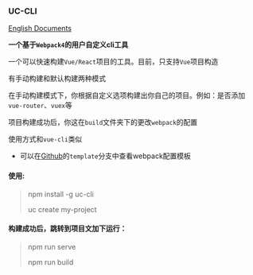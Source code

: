### UC-CLI

[English Documents](https://github.com/MSLight2/uc-cli/blob/master/README.md)

**一个基于`Webpack4`的用户自定义cli工具**

一个可以快速构建`Vue/React`项目的工具。目前，只支持`Vue`项目构造

有手动构建和默认构建两种模式

在手动构建模式下，你根据自定义选项构建出你自己的项目。例如：是否添加`vue-router`、`vuex`等

项目构建成功后，你这在`build`文件夹下的更改`webpack`的配置

使用方式和`vue-cli`类似

- 可以在[Github](https://github.com/MSLight2/uc-cli)的`template`分支中查看webpack配置模板

#### 使用: 
> npm install -g uc-cli
> 
> uc create my-project

#### 构建成功后，跳转到项目文加下运行：
> npm run serve
> 
> npm run build
